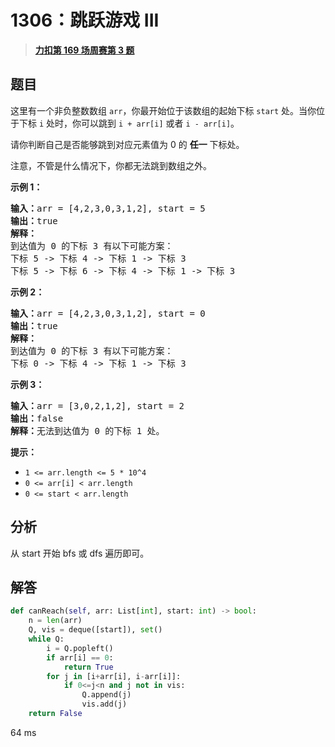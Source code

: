 # 1306：跳跃游戏 III


> <u>**[力扣第 169 场周赛第 3 题](https://leetcode.cn/problems/jump-game-iii/)**</u>

## 题目

<p>这里有一个非负整数数组 <code>arr</code>，你最开始位于该数组的起始下标 <code>start</code> 处。当你位于下标 <code>i</code> 处时，你可以跳到 <code>i + arr[i]</code> 或者 <code>i - arr[i]</code>。</p>

<p>请你判断自己是否能够跳到对应元素值为 0 的 <strong>任一</strong> 下标处。</p>

<p>注意，不管是什么情况下，你都无法跳到数组之外。</p>



<p><strong>示例 1：</strong></p>

<pre><strong>输入：</strong>arr = [4,2,3,0,3,1,2], start = 5
<strong>输出：</strong>true
<strong>解释：</strong>
到达值为 0 的下标 3 有以下可能方案：
下标 5 -&gt; 下标 4 -&gt; 下标 1 -&gt; 下标 3
下标 5 -&gt; 下标 6 -&gt; 下标 4 -&gt; 下标 1 -&gt; 下标 3
</pre>

<p><strong>示例 2：</strong></p>

<pre><strong>输入：</strong>arr = [4,2,3,0,3,1,2], start = 0
<strong>输出：</strong>true
<strong>解释：
</strong>到达值为 0 的下标 3 有以下可能方案：
下标 0 -&gt; 下标 4 -&gt; 下标 1 -&gt; 下标 3
</pre>

<p><strong>示例 3：</strong></p>

<pre><strong>输入：</strong>arr = [3,0,2,1,2], start = 2
<strong>输出：</strong>false
<strong>解释：</strong>无法到达值为 0 的下标 1 处。
</pre>



<p><strong>提示：</strong></p>

<ul>
<li><code>1 &lt;= arr.length &lt;= 5 * 10^4</code></li>
<li><code>0 &lt;= arr[i] &lt; arr.length</code></li>
<li><code>0 &lt;= start &lt; arr.length</code></li>
</ul>


## 分析

从 start 开始 bfs 或 dfs 遍历即可。

## 解答


```python
def canReach(self, arr: List[int], start: int) -> bool:
	n = len(arr)
	Q, vis = deque([start]), set()
	while Q:
		i = Q.popleft()
		if arr[i] == 0:
			return True
		for j in [i+arr[i], i-arr[i]]:
			if 0<=j<n and j not in vis:
				Q.append(j)
				vis.add(j)
	return False
```
64 ms
